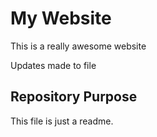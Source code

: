 # My Website

This is a really awesome website

Updates made to file

## Repository Purpose

This file is just a readme.
